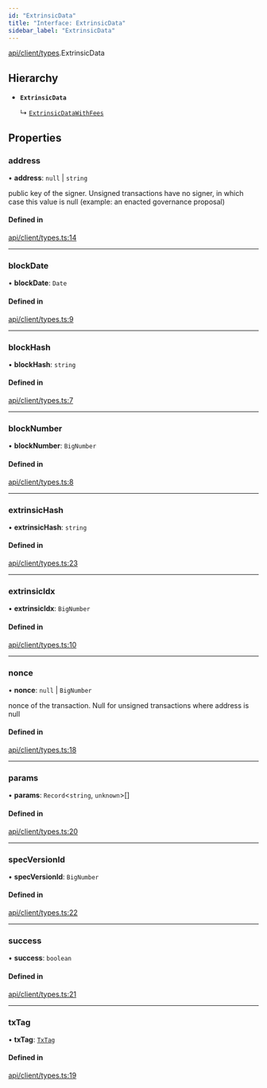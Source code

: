 ```yaml
---
id: "ExtrinsicData"
title: "Interface: ExtrinsicData"
sidebar_label: "ExtrinsicData"
---
```


[api/client/types](../../../../../modules/API/Client/Types/Types.md).ExtrinsicData

## Hierarchy

- **`ExtrinsicData`**

  ↳ [`ExtrinsicDataWithFees`](../ExtrinsicDataWithFees/ExtrinsicDataWithFees.md)

## Properties

### address

• **address**: ``null`` \| `string`

public key of the signer. Unsigned transactions have no signer, in which case this value is null (example: an enacted governance proposal)

#### Defined in

[api/client/types.ts:14](https://github.com/PolymeshAssociation/polymesh-sdk/blob/fedc4714f/src/api/client/types.ts#L14)

___

### blockDate

• **blockDate**: `Date`

#### Defined in

[api/client/types.ts:9](https://github.com/PolymeshAssociation/polymesh-sdk/blob/fedc4714f/src/api/client/types.ts#L9)

___

### blockHash

• **blockHash**: `string`

#### Defined in

[api/client/types.ts:7](https://github.com/PolymeshAssociation/polymesh-sdk/blob/fedc4714f/src/api/client/types.ts#L7)

___

### blockNumber

• **blockNumber**: `BigNumber`

#### Defined in

[api/client/types.ts:8](https://github.com/PolymeshAssociation/polymesh-sdk/blob/fedc4714f/src/api/client/types.ts#L8)

___

### extrinsicHash

• **extrinsicHash**: `string`

#### Defined in

[api/client/types.ts:23](https://github.com/PolymeshAssociation/polymesh-sdk/blob/fedc4714f/src/api/client/types.ts#L23)

___

### extrinsicIdx

• **extrinsicIdx**: `BigNumber`

#### Defined in

[api/client/types.ts:10](https://github.com/PolymeshAssociation/polymesh-sdk/blob/fedc4714f/src/api/client/types.ts#L10)

___

### nonce

• **nonce**: ``null`` \| `BigNumber`

nonce of the transaction. Null for unsigned transactions where address is null

#### Defined in

[api/client/types.ts:18](https://github.com/PolymeshAssociation/polymesh-sdk/blob/fedc4714f/src/api/client/types.ts#L18)

___

### params

• **params**: `Record`\<`string`, `unknown`\>[]

#### Defined in

[api/client/types.ts:20](https://github.com/PolymeshAssociation/polymesh-sdk/blob/fedc4714f/src/api/client/types.ts#L20)

___

### specVersionId

• **specVersionId**: `BigNumber`

#### Defined in

[api/client/types.ts:22](https://github.com/PolymeshAssociation/polymesh-sdk/blob/fedc4714f/src/api/client/types.ts#L22)

___

### success

• **success**: `boolean`

#### Defined in

[api/client/types.ts:21](https://github.com/PolymeshAssociation/polymesh-sdk/blob/fedc4714f/src/api/client/types.ts#L21)

___

### txTag

• **txTag**: [`TxTag`](../../../../../modules/Generated/Types/Types.md#txtag)

#### Defined in

[api/client/types.ts:19](https://github.com/PolymeshAssociation/polymesh-sdk/blob/fedc4714f/src/api/client/types.ts#L19)

